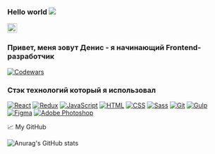### Hello world <img src="https://media.giphy.com/media/hvRJCLFzcasrR4ia7z/giphy.gif">

<a href="https://t.me/DenisAgeychev">
  <img alt="Ageychev Denis | Telegram" width="22px" src="https://upload.wikimedia.org/wikipedia/commons/thumb/5/5c/Telegram_Messenger.png/768px-Telegram_Messenger.png" />
</a>

<br />

### Привет, меня зовут Денис - я начинающий Frontend-разработчик 

[![Codewars](https://www.codewars.com/users/AgeychevDenis/badges/large)](<https://www.codewars.com/users/AgeychevDenis>)

### Стэк технологий который я использовал

[![React](https://shields.io/badge/-React-282c34?logo=react&style=for-the-badge)](https://reactjs.org/)
[![Redux](https://shields.io/badge/-Redux-710B77?logo=redux&style=for-the-badge)](https://redux.js.org/)
[![JavaScript](https://img.shields.io/badge/-JavaScript-FFC618?style=for-the-badge&logo=javascript&logoColor=000)](https://learn.javascript.ru/)
[![HTML](https://shields.io/badge/-HTML5-E34F26?logo=html5&style=for-the-badge&logoColor=fff)](https://html5book.ru/html-html5/)
[![CSS](https://shields.io/badge/-CSS3-1572B6?logo=css3&style=for-the-badge&logoColor=fff)](https://html5book.ru/osnovy-css/)
[![Sass](https://img.shields.io/badge/-Sass-FFE5EB?style=for-the-badge&logo=sass)](https://sass-scss.ru/)
[![Git](https://shields.io/badge/-Git-f0efe7?logo=git&style=for-the-badge)](https://git-scm.com/)
[![Gulp](https://img.shields.io/badge/-Gulp-da4548?style=for-the-badge&logo=gulp&logoColor=fff)](https://gulpjs.com/)
[![Figma](https://img.shields.io/badge/-Figma-deeef9?style=for-the-badge&logo=figma)](https://www.figma.com/)
[![Adobe Photoshop](https://img.shields.io/badge/-Adobe_Photoshop-001e36?style=for-the-badge&logo=adobephotoshop)](https://www.adobe.com/ru/products/photoshop.html)

📈 My GitHub 

![Anurag's GitHub stats](https://github-readme-stats.vercel.app/api?username=ageychevdenis&show_icons=true&theme=github_dark&hide=contribs,issues)


